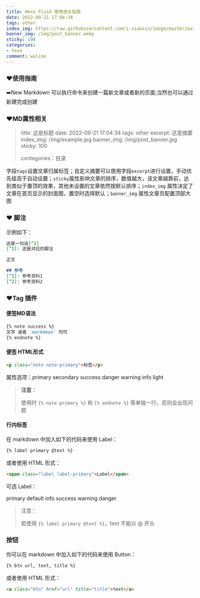 ```yaml
---
title: Hexo Fluid 使用相关指南
date: 2022-09-21 17:04:34
tags: other
index_img: https://raw.githubusercontent.com/i-xiaoxin/image/master/wallhaven-l3qrxq.jpg
banner_img: /img/post_banner.webp
sticky: 100
categories:
- hexo
comment: waline
---
```


### ❤️使用指南

➡️New Markdown 可以执行命令来创建一篇新文章或者新的页面;当然也可以通过新建完成创建

### ❤️MD属性相关

> title: 这是标题
> date: 2022-09-21 17:04:34
> tags: other
> excerpt: 这是摘要
> index_img: /img/example.jpg
> banner_img: /img/post_banner.jpg
> sticky: 100
>
> contegories：目录

字段`tags`设置文章归属标签；自定义摘要可以使用字段`excerpt`进行设置，手动优先级高于自动设置；`sticky`属性影响文章的排序，数值越大，该文章越靠前，达到类似于置顶的效果，其他未设置的文章依然按默认排序；`index_img` 属性决定了文章在首页显示的封面图，置空时选择默认；`banner_img` 属性文章页配置顶部大图

### ❤️ 脚注

示例如下：

```markdown
这是一句话[^1]
[^1]: 这是对应的脚注

正文

## 参考
[^1]: 参考资料1
[^2]: 参考资料2
```

### ❤️Tag 插件

#### 便签MD语法

```markdown
{% note success %}
文字 或者 `markdown` 均可
{% endnote %}
```

#### 便签 HTML形式

```html
<p class="note note-primary">标签</p>
```

属性选项：primary secondary success danger warning info light

> **注意：**
>
> 使用时 `{% note primary %}` 和 `{% endnote %}` 需单独一行，否则会出现问题

#### 行内标签

在 markdown 中加入如下的代码来使用 Label：

```markdown
{% label primary @text %}
```

或者使用 HTML 形式：

```html
<span class="label label-primary">Label</span>
```

可选 Label：

primary default info success warning danger

> 注意：
>
> 若使用 `{% label primary @text %}`，text 不能以 @ 开头

### 按钮

你可以在 markdown 中加入如下的代码来使用 Button：

```markdown
{% btn url, text, title %}
```

或者使用 HTML 形式：

```html
<a class="btn" href="url" title="title">text</a>
```




<script src="//cdn.jsdelivr.net/npm/@waline/client"></script>

  <div id="waline"></div>
  <script>
    Waline({
      el: '#waline',
      serverURL: 'https://vercel-project-4d7haxk1c-i-xiaoxin.vercel.app',
    });
  </script>

